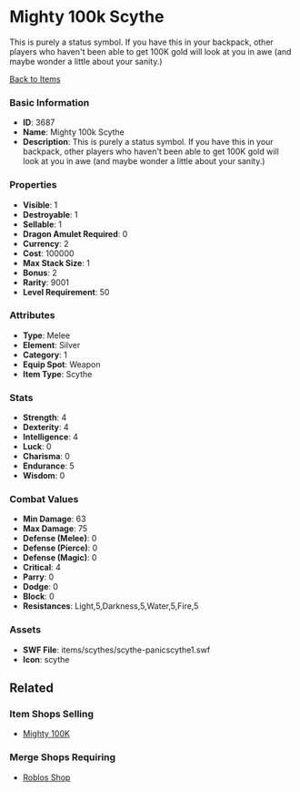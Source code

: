# Mighty 100k Scythe

This is purely a status symbol.  If you have this in your backpack, other players who haven't been able to get 100K gold will look at you in awe (and maybe wonder a little about your sanity.)

[Back to Items](../items.md)

### Basic Information

- **ID**: 3687
- **Name**: Mighty 100k Scythe
- **Description**: This is purely a status symbol.  If you have this in your backpack, other players who haven&#039;t been able to get 100K gold will look at you in awe (and maybe wonder a little about your sanity.)

### Properties

- **Visible**: 1
- **Destroyable**: 1
- **Sellable**: 1
- **Dragon Amulet Required**: 0
- **Currency**: 2
- **Cost**: 100000
- **Max Stack Size**: 1
- **Bonus**: 2
- **Rarity**: 9001
- **Level Requirement**: 50

### Attributes

- **Type**: Melee
- **Element**: Silver
- **Category**: 1
- **Equip Spot**: Weapon
- **Item Type**: Scythe

### Stats

- **Strength**: 4
- **Dexterity**: 4
- **Intelligence**: 4
- **Luck**: 0
- **Charisma**: 0
- **Endurance**: 5
- **Wisdom**: 0

### Combat Values

- **Min Damage**: 63
- **Max Damage**: 75
- **Defense (Melee)**: 0
- **Defense (Pierce)**: 0
- **Defense (Magic)**: 0
- **Critical**: 4
- **Parry**: 0
- **Dodge**: 0
- **Block**: 0
- **Resistances**: Light,5,Darkness,5,Water,5,Fire,5

### Assets

- **SWF File**: items/scythes/scythe-panicscythe1.swf
- **Icon**: scythe

## Related

### Item Shops Selling

- [Mighty 100K](../item-shops/137-mighty-100k.md)

### Merge Shops Requiring

- [Roblos Shop](../merge-shops/108-roblos-shop.md)

